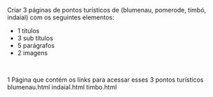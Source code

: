 Criar 3 páginas de pontos turísticos de (blumenau, pomerode, timbó, indaial) com os seguintes elementos:
- 1 títulos
- 3 sub títulos
- 5 parágrafos
- 2 imagens
<br/>

1 Página que contém os links para acessar esses 3 pontos turísticos
blumenau.html
indaial.html
timbo.html 